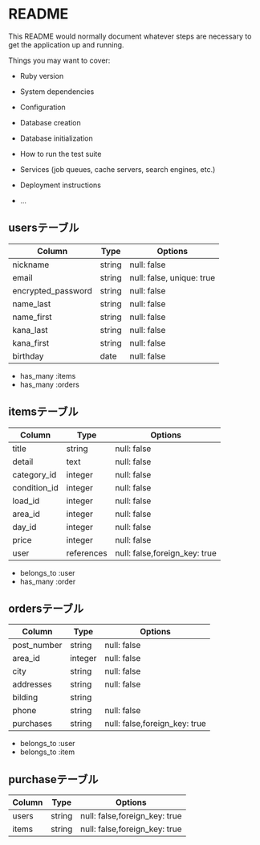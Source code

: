 # README

This README would normally document whatever steps are necessary to get the
application up and running.

Things you may want to cover:

* Ruby version

* System dependencies

* Configuration

* Database creation

* Database initialization

* How to run the test suite

* Services (job queues, cache servers, search engines, etc.)

* Deployment instructions

* ...
## usersテーブル

| Column               | Type       | Options                    |
| -------------------- | ---------- | -------------------------- |
| nickname             | string     | null: false                |
| email                | string     | null: false, unique: true  |
| encrypted_password   | string     | null: false                |
| name_last            | string     | null: false                |
| name_first           | string     | null: false                |
| kana_last            | string     | null: false                |
| kana_first           | string     | null: false                |
| birthday             | date       | null: false                |

- has_many :items
- has_many :orders


## itemsテーブル

| Column       | Type       | Options                      |
| ------------ | ---------- | ---------------------------- |
| title        | string     | null: false                  |
| detail       | text       | null: false                  |
| category_id  | integer    | null: false                  |
| condition_id | integer    | null: false                  |
| load_id      | integer    | null: false                  |
| area_id      | integer    | null: false                  |
| day_id       | integer    | null: false                  |
| price        | integer    | null: false                  |
| user         | references | null: false,foreign_key: true|


- belongs_to :user
- has_many :order


## ordersテーブル

| Column        | Type       | Options                      |
| ------------- | ---------- | ---------------------------- |
| post_number   | string     | null: false                  |
| area_id       | integer    | null: false                  |
| city          | string     | null: false                  |
| addresses     | string     | null: false                  |
| bilding       | string     |                              |
| phone         | string     | null: false                  |
| purchases     | string     | null: false,foreign_key: true|


- belongs_to :user
- belongs_to :item

## purchaseテーブル

| Column        | Type       | Options                      |
| ------------- | ---------- | ---------------------------- |
| users         | string     | null: false,foreign_key: true|
| items         | string     | null: false,foreign_key: true|
